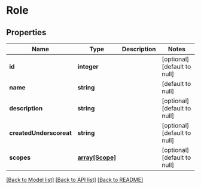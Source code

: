 # Role

## Properties
Name | Type | Description | Notes
------------ | ------------- | ------------- | -------------
**id** | **integer** |  | [optional] [default to null]
**name** | **string** |  | [default to null]
**description** | **string** |  | [optional] [default to null]
**createdUnderscoreat** | **string** |  | [optional] [default to null]
**scopes** | [**array[Scope]**](Scope.md) |  | [optional] [default to null]

[[Back to Model list]](../README.md#documentation-for-models) [[Back to API list]](../README.md#documentation-for-api-endpoints) [[Back to README]](../README.md)


